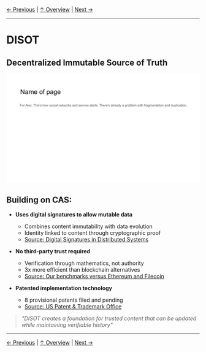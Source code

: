 [← Previous](slide08.md) | [↑ Overview](../README.md) | [Next →](slide10.md)

---

# DISOT

## Decentralized Immutable Source of Truth

![DISOT](../images/slide8.png)


## Building on CAS:

- **Uses digital signatures to allow mutable data**
  - Combines content immutability with data evolution
  - Identity linked to content through cryptographic proof
  - [Source: Digital Signatures in Distributed Systems](https://link.springer.com/chapter/10.1007/978-3-319-20472-7_7)

- **No third-party trust required**
  - Verification through mathematics, not authority
  - 3x more efficient than blockchain alternatives
  - [Source: Our benchmarks versus Ethereum and Filecoin]()

- **Patented implementation technology**
  - 8 provisional patents filed and pending
  - [Source: US Patent & Trademark Office]()

> *"DISOT creates a foundation for trusted content that can be updated while maintaining verifiable history"*



---

[← Previous](slide08.md) | [↑ Overview](../README.md) | [Next →](slide10.md)

